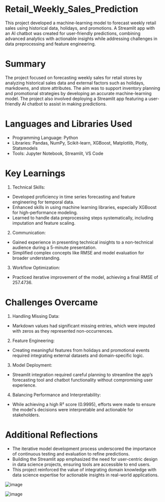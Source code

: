 # Retail_Weekly_Sales_Prediction
 This project developed a machine-learning model to forecast weekly retail sales using historical data, holidays, and promotions. A Streamlit app with an AI chatbot was created for user-friendly predictions, combining advanced analytics with actionable insights while addressing challenges in data preprocessing and feature engineering.

# Summary
The project focused on forecasting weekly sales for retail stores by analyzing historical sales data and external factors such as holidays, markdowns, and store attributes. The aim was to support inventory planning and promotional strategies by developing an accurate machine-learning model. The project also involved deploying a Streamlit app featuring a user-friendly AI chatbot to assist in making predictions.

# Languages and Libraries Used
- Programming Language: Python
- Libraries: Pandas, NumPy, Scikit-learn, XGBoost, Matplotlib, Plotly, Statsmodels
- Tools: Jupyter Notebook, Streamlit, VS Code

# Key Learnings
1. Technical Skills:

- Developed proficiency in time series forecasting and feature engineering for temporal data.
- Enhanced skills in using machine learning libraries, especially XGBoost for high-performance modeling.
- Learned to handle data preprocessing steps systematically, including imputation and feature scaling.

2. Communication:

- Gained experience in presenting technical insights to a non-technical audience during a 5-minute presentation.
- Simplified complex concepts like RMSE and model evaluation for broader understanding.

3. Workflow Optimization:
   
- Practiced iterative improvement of the model, achieving a final RMSE of 257.4736.

# Challenges Overcame

1. Handling Missing Data:

- Markdown values had significant missing entries, which were imputed with zeros as they represented non-occurrences.

2. Feature Engineering:

- Creating meaningful features from holidays and promotional events required integrating external datasets and domain-specific  logic.

3. Model Deployment:

- Streamlit integration required careful planning to streamline the app’s forecasting tool and chatbot functionality without compromising user experience.

4. Balancing Performance and Interpretability:

- While achieving a high R² score (0.9995), efforts were made to ensure the model's decisions were interpretable and actionable for stakeholders.

# Additional Reflections

- The iterative model development process underscored the importance of continuous testing and evaluation to refine predictions.
- Building the Streamlit app emphasized the need for user-centric design in data science projects, ensuring tools are accessible to end users.
- This project reinforced the value of integrating domain knowledge with data science expertise for actionable insights in real-world applications.

![image](https://github.com/user-attachments/assets/c995d07d-898b-4e89-8519-8f7f8450ac36)

![image](https://github.com/user-attachments/assets/a10610fd-ad3b-425a-b71f-faceadfabfd5)




